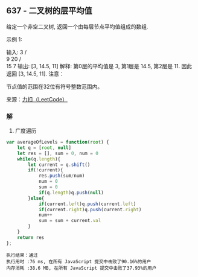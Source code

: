 ## 637 - 二叉树的层平均值
给定一个非空二叉树, 返回一个由每层节点平均值组成的数组.

示例 1:

输入:
    3
   / \
  9  20
    /  \
   15   7
输出: [3, 14.5, 11]
解释:
第0层的平均值是 3,  第1层是 14.5, 第2层是 11. 因此返回 [3, 14.5, 11].
注意：

节点值的范围在32位有符号整数范围内。

来源：[力扣（LeetCode）](https://leetcode-cn.com/problems/average-of-levels-in-binary-tree)

### 解
1. 广度遍历
```js
var averageOfLevels = function(root) {
    let q = [root, null]
    let res = [], sum = 0, num = 0
    while(q.length){
        let current = q.shift()
        if(!current){
            res.push(sum/num)
            num = 0
            sum = 0
            if(q.length)q.push(null)
        }else{
            if(current.left)q.push(current.left)
            if(current.right)q.push(current.right)
            num++
            sum = sum + current.val
        }
    }
    return res
};
```
```
执行结果：通过
执行用时 :76 ms, 在所有 JavaScript 提交中击败了90.16%的用户
内存消耗 :38.6 MB, 在所有 JavaScript 提交中击败了37.93%的用户
```